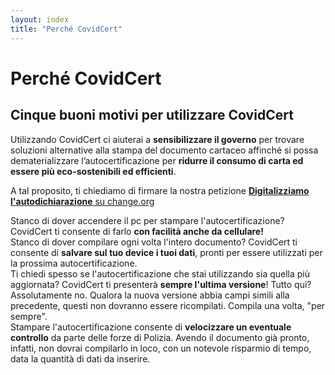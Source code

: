 ```yaml
---
layout: index
title: "Perché CovidCert"
---
```

<div class="px-3 py-3 pt-md-5 pb-md-4 mx-auto text-justify">
  <h1 class="h2 text-center">Perché CovidCert</h1>
  <h2 class="h4 text-center text-muted font-weight-light">Cinque buoni motivi per utilizzare CovidCert</h2>
</div>
<div class="row justify-content-center  mt-4">
  <div class="col-10 text-center"><i class="fa fa-leaf text-success mx-2 fa-3x"></i></div>
</div>
<div class="row justify-content-center">
  <div class="col-10 h5 font-weight-light text-center"><p>Utilizzando CovidCert ci aiuterai a <b>sensibilizzare il governo</b> per trovare soluzioni alternative alla stampa del documento cartaceo affinché si possa dematerializzare l’autocertificazione per <b>ridurre il consumo di carta ed essere più eco-sostenibili ed efficienti</b>.</p><p class="lead">A tal proposito, ti chiediamo di firmare la nostra petizione <a href="https://www.change.org/DigitalizziamoLAutodichiarazione" target="_blank"><b>Digitalizziamo l'autodichiarazione</b> su change.org</a></p></div>
</div>

<div class="row justify-content-center mt-4">
  <div class="col-10 text-center"><i class="fa fa-mobile text-primary mx-2 fa-3x"></i></div>
</div>
<div class="row justify-content-center">
  <div class="col-10 h5 font-weight-light text-center">Stanco di dover accendere il pc per stampare l'autocertificazione? CovidCert ti consente di farlo <b>con facilità anche da cellulare!</b></div>
</div>


<div class="row justify-content-center mt-4">
  <div class="col-10 text-center"><i class="fa fa-save text-warning mx-2 fa-3x"></i></div>
</div>
<div class="row justify-content-center">
  <div class="col-10 h5 font-weight-light text-center">Stanco di dover compilare ogni volta l'intero documento? CovidCert ti consente di <b>salvare sul tuo device i tuoi dati</b>, pronti per essere utilizzati per la prossima autocertificazione.</div>
</div>


<div class="row justify-content-center mt-4">
  <div class="col-10 text-center"><i class="fa fa-rss text-danger mx-2 fa-3x"></i></div>
</div>
<div class="row justify-content-center">
  <div class="col-10 h5 font-weight-light text-center">Ti chiedi spesso se l'autocertificazione che stai utilizzando sia quella più aggiornata? CovidCert ti presenterà <b>sempre l'ultima versione</b>! Tutto qui? Assolutamente no. Qualora la nuova versione abbia campi simili alla precedente, questi non dovranno essere ricompilati. Compila una volta, "per sempre".</div>
</div>


<div class="row justify-content-center mt-4">
  <div class="col-10 text-center"><i class="fa fa-tachometer text-info mx-2 fa-3x"></i></div>
</div>
<div class="row justify-content-center">
  <div class="col-10 h5 font-weight-light text-center">Stampare l'autocertificazione consente di <b>velocizzare un eventuale controllo</b> da parte delle forze di Polizia. Avendo il documento già pronto, infatti, non dovrai compilarlo in loco, con un notevole risparmio di tempo, data la quantità di dati da inserire.</div>
</div>



